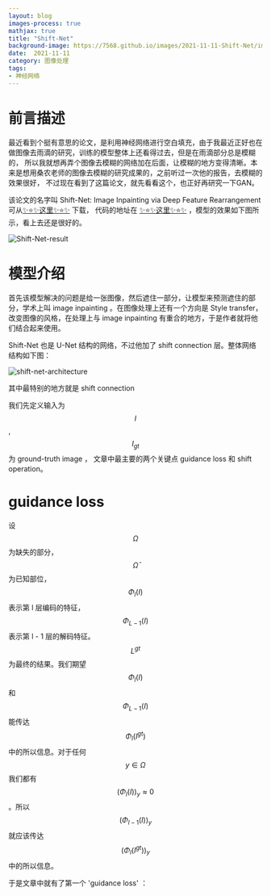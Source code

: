 ```yaml
---
layout: blog
images-process: true
mathjax: true
title: "Shift-Net"
background-image: https://7568.github.io/images/2021-11-11-Shift-Net/img.png
date:  2021-11-11
category: 图像处理
tags:
- 神经网络
---
```

[Shift-Net-result]:https://7568.github.io/images/2021-11-11-Shift-Net/img.png
[shift-net-architecture]:https://7568.github.io/images/2021-11-11-Shift-Net/shift-net-architecture.png

# 前言描述

最近看到个挺有意思的论文，是利用神经网络进行空白填充，由于我最近正好也在做图像去雨滴的研究，训练的模型整体上还看得过去，但是在雨滴部分总是模糊的，
所以我就想再弄个图像去模糊的网络加在后面，让模糊的地方变得清晰。本来是想用桑农老师的图像去模糊的研究成果的，之前听过一次他的报告，去模糊的效果很好，
不过现在看到了这篇论文，就先看看这个，也正好再研究一下GAN。

该论文的名字叫 Shift-Net: Image Inpainting via Deep Feature Rearrangement 可从[✨⭐✨这里✨⭐✨](https://openaccess.thecvf.com/content_ECCV_2018/papers/Zhaoyi_Yan_Shift-Net_Image_Inpainting_ECCV_2018_paper.pdf) 下载，
代码的地址在 [✨⭐✨这里✨⭐✨](https://github.com/Zhaoyi-Yan/Shift-Net_pytorch) ，模型的效果如下图所示，看上去还是很好的。

![Shift-Net-result]

# 模型介绍

首先该模型解决的问题是给一张图像，然后遮住一部分，让模型来预测遮住的部分，学术上叫 image inpainting 。在图像处理上还有一个方向是 Style transfer，
改变图像的风格，在处理上与 image inpainting 有重合的地方，于是作者就将他们结合起来使用。

Shift-Net 也是 U-Net 结构的网络，不过他加了 shift connection 层。整体网络结构如下图：

![shift-net-architecture]

其中最特别的地方就是 shift connection 

我们先定义输入为 $$I$$ , $$I_{gt}$$ 为 ground-truth image ，  文章中最主要的两个关键点 guidance loss 和 shift operation。

# guidance loss
 设 $$\Omega$$ 为缺失的部分， $$\bar{\Omega}$$ 为已知部位，$$\Phi_l(I)$$ 表示第 l 层编码的特征，$$\Phi_{L-1}(I)$$ 表示第 l - 1 层的解码特征。
 $$L^{gt}$$ 为最终的结果。我们期望 $$\Phi_l(I)$$ 和 $$\Phi_{L-1}(I)$$ 能传达 $$\Phi_l(I^{gt})$$ 中的所以信息。对于任何 $$y \in \Omega$$ 
 我们都有 $$(\Phi_l(I))_y \approx 0$$ 。所以 $$(\Phi_{l-1}(I))_y$$ 就应该传达 $$(\Phi_l(I^{gt}))_y$$ 中的所以信息。
 
于是文章中就有了第一个 'guidance loss' ：

$$ $$
